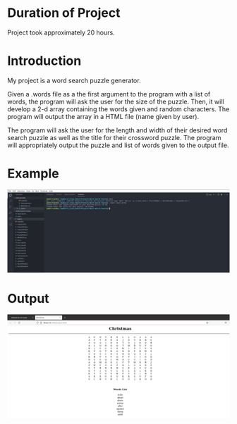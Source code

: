 # Duration of Project
Project took approximately 20 hours. 


# Introduction 
My project is a word search puzzle generator. 

Given a .words file as a the first argument to the program with a list of words, the program will ask the user for the size of the puzzle. Then, it will develop a 2-d array containing the words given and random characters. The program will output the array in a HTML file (name given by user).

The program will ask the user for the length and width of their desired word search puzzle as well as the title for their crossword puzzle. The program will appropriately output the puzzle and list of words given to the output file. 

# Example
![example](./ex1.png)


# Output
![output](output.png)

